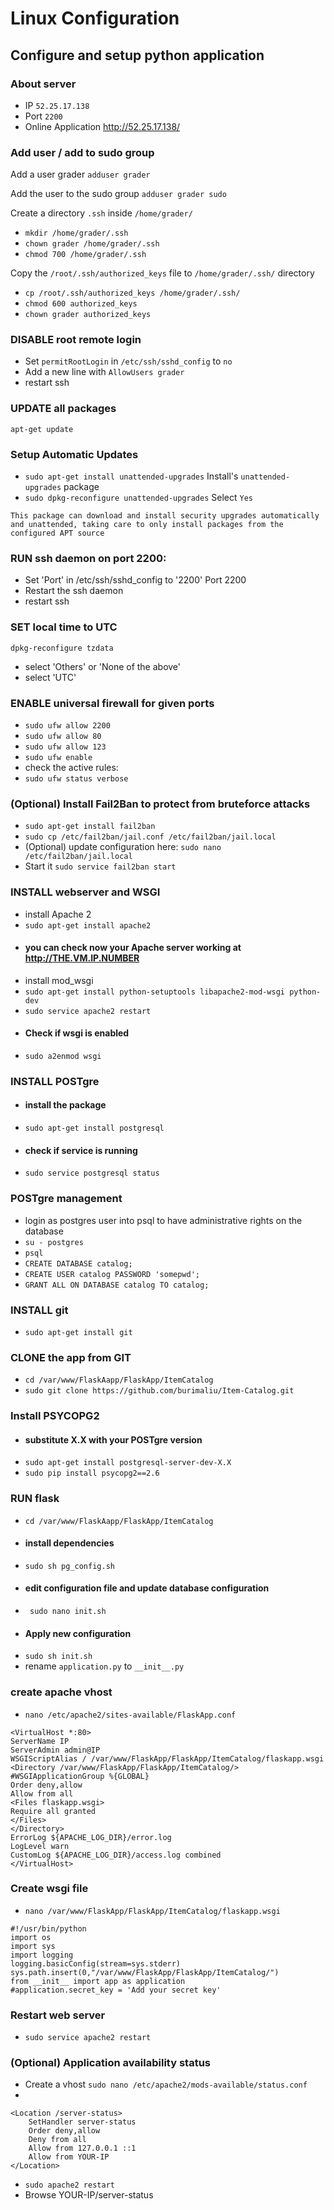 # Linux Configuration

## Configure and setup python application

### About server
- IP `52.25.17.138`
- Port `2200`
- Online Application http://52.25.17.138/

### Add user / add to sudo group

Add a user grader
`adduser grader`

Add the user to the sudo group
`adduser grader sudo`

Create a directory `.ssh` inside `/home/grader/`
- `mkdir /home/grader/.ssh`
- `chown grader /home/grader/.ssh`
- `chmod 700 /home/grader/.ssh`

Copy the `/root/.ssh/authorized_keys` file to `/home/grader/.ssh/` directory
- `cp /root/.ssh/authorized_keys /home/grader/.ssh/`
- `chmod 600 authorized_keys`
- `chown grader authorized_keys`

### DISABLE root remote login
- Set `permitRootLogin` in `/etc/ssh/sshd_config` to `no`
- Add a new line with `AllowUsers grader`
- restart ssh

### UPDATE all packages
`apt-get update`

### Setup Automatic Updates
- `sudo apt-get install unattended-upgrades` Install's `unattended-upgrades` package
- `sudo dpkg-reconfigure unattended-upgrades` Select `Yes`
```
This package can download and install security upgrades automatically
and unattended, taking care to only install packages from the
configured APT source
```

### RUN ssh daemon on port 2200:
- Set 'Port' in /etc/ssh/sshd_config to '2200'
Port 2200
- Restart the ssh daemon
- restart ssh

### SET local time to UTC
`dpkg-reconfigure tzdata`
- select 'Others' or 'None of the above'
- select 'UTC' 

### ENABLE universal firewall for given ports
- `sudo ufw allow 2200`
- `sudo ufw allow 80`
- `sudo ufw allow 123`
- `sudo ufw enable`
- check the active rules:
- `sudo ufw status verbose`

### (Optional) Install Fail2Ban to protect from bruteforce attacks
- `sudo apt-get install fail2ban`
- `sudo cp /etc/fail2ban/jail.conf /etc/fail2ban/jail.local`
-  (Optional) update configuration here: `sudo nano /etc/fail2ban/jail.local`
-  Start it `sudo service fail2ban start` 


### INSTALL webserver and WSGI
- install Apache 2
- `sudo apt-get install apache2`
- #### you can check now your Apache server working at http://THE.VM.IP.NUMBER
- install mod_wsgi
- `sudo apt-get install python-setuptools libapache2-mod-wsgi python-dev`
- `sudo service apache2 restart`
- #### Check if wsgi is enabled
- `sudo a2enmod wsgi `

### INSTALL POSTgre
- #### install the package
- `sudo apt-get install postgresql`
- #### check if service is running
- `sudo service postgresql status`

### POSTgre management
- login as postgres user into psql to have administrative rights on the database
- `su - postgres`
- `psql`
- `CREATE DATABASE catalog;`
- `CREATE USER catalog PASSWORD 'somepwd';`
- `GRANT ALL ON DATABASE catalog TO catalog;`

### INSTALL git
- `sudo apt-get install git`

### CLONE the app from GIT
- `cd /var/www/FlaskAapp/FlaskApp/ItemCatalog`
- `sudo git clone https://github.com/burimaliu/Item-Catalog.git`

### Install PSYCOPG2
- #### substitute X.X with your POSTgre version
- `sudo apt-get install postgresql-server-dev-X.X`
- `sudo pip install psycopg2==2.6`

### RUN flask
- `cd /var/www/FlaskAapp/FlaskApp/ItemCatalog`
- #### install dependencies
- `sudo sh pg_config.sh`
- #### edit configuration file and update database configuration 
- ` sudo nano init.sh`
- #### Apply new configuration
- `sudo sh init.sh`
- rename `application.py` to `__init__.py`

### create apache vhost
- `nano /etc/apache2/sites-available/FlaskApp.conf`

```
<VirtualHost *:80>
ServerName IP
ServerAdmin admin@IP
WSGIScriptAlias / /var/www/FlaskApp/FlaskApp/ItemCatalog/flaskapp.wsgi
<Directory /var/www/FlaskApp/FlaskApp/ItemCatalog/>
#WSGIApplicationGroup %{GLOBAL}
Order deny,allow
Allow from all
<Files flaskapp.wsgi>
Require all granted
</Files>
</Directory>
ErrorLog ${APACHE_LOG_DIR}/error.log
LogLevel warn
CustomLog ${APACHE_LOG_DIR}/access.log combined
</VirtualHost>
```

### Create wsgi file
- `nano /var/www/FlaskApp/FlaskApp/ItemCatalog/flaskapp.wsgi`

```
#!/usr/bin/python
import os
import sys
import logging
logging.basicConfig(stream=sys.stderr)
sys.path.insert(0,"/var/www/FlaskApp/FlaskApp/ItemCatalog/")
from __init__ import app as application
#application.secret_key = 'Add your secret key'
```
### Restart web server
- `sudo service apache2 restart`

### (Optional) Application availability status
- Create a vhost `sudo nano /etc/apache2/mods-available/status.conf`
- 
```
<Location /server-status>
	SetHandler server-status
	Order deny,allow
	Deny from all
	Allow from 127.0.0.1 ::1
	Allow from YOUR-IP
</Location>
```
- `sudo apache2 restart`
- Browse YOUR-IP/server-status
